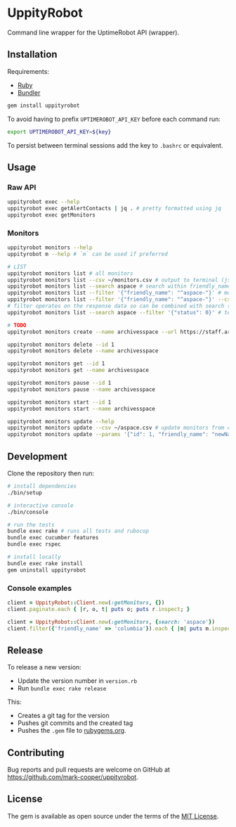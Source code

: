 # UppityRobot

Command line wrapper for the UptimeRobot API (wrapper).

## Installation

Requirements:

- [Ruby](https://www.ruby-lang.org/en/)
- [Bundler](https://bundler.io/)

```bash
gem install uppityrobot
```

To avoid having to prefix `UPTIMEROBOT_API_KEY` before each command run:

```bash
export UPTIMEROBOT_API_KEY=${key}
```

To persist between terminal sessions add the key to `.bashrc` or equivalent.

## Usage

### Raw API

```bash
uppityrobot exec --help
uppityrobot exec getAlertContacts | jq . # pretty formatted using jq
uppityrobot exec getMonitors
```

### Monitors

```bash
uppityrobot monitors --help
uppityrobot m --help # `m` can be used if preferred

# LIST
uppityrobot monitors list # all monitors
uppityrobot monitors list --csv ~/monitors.csv # output to terminal (json) and save as csv
uppityrobot monitors list --search aspace # search within friendly_name and url
uppityrobot monitors list --filter '{"friendly_name": "^aspace-"}' # monitors matching regex
uppityrobot monitors list --filter '{"friendly_name": "^aspace-"}' --csv ~/aspace.csv
# filter operates on the response data so can be combined with search (and csv)
uppityrobot monitors list --search aspace --filter '{"status": 0}' # technically a regex: ^0$'

# TODO
uppityrobot monitors create --name archivesspace --url https://staff.archivesspace.edu --contacts 123,456

uppityrobot monitors delete --id 1
uppityrobot monitors delete --name archivesspace

uppityrobot monitors get --id 1
uppityrobot monitors get --name archivesspace

uppityrobot monitors pause --id 1
uppityrobot monitors pause --name archivesspace

uppityrobot monitors start --id 1
uppityrobot monitors start --name archivesspace

uppityrobot monitors update --help
uppityrobot monitors update --csv ~/aspace.csv # update monitors from csv
uppityrobot monitors update --params '{"id": 1, "friendly_name": "newName"}' # update monitor using params
```

## Development

Clone the repository then run:

```bash
# install dependencies
./bin/setup

# interactive console
./bin/console

# run the tests
bundle exec rake # runs all tests and rubocop
bundle exec cucumber features
bundle exec rspec

# install locally
bundle exec rake install
gem uninstall uppityrobot
```

### Console examples

```ruby
client = UppityRobot::Client.new(:getMonitors, {})
client.paginate.each { |r, o, t| puts o; puts r.inspect; }

client = UppityRobot::Client.new(:getMonitors, {search: 'aspace'})
client.filter({'friendly_name' => 'columbia'}).each { |m| puts m.inspect; }
```

## Release

To release a new version:

- Update the version number in `version.rb`
- Run `bundle exec rake release`

This:

- Creates a git tag for the version
- Pushes git commits and the created tag
- Pushes the `.gem` file to [rubygems.org](https://rubygems.org).

## Contributing

Bug reports and pull requests are welcome on GitHub at https://github.com/mark-cooper/uppityrobot.

## License

The gem is available as open source under the terms of the [MIT License](https://opensource.org/licenses/MIT).
